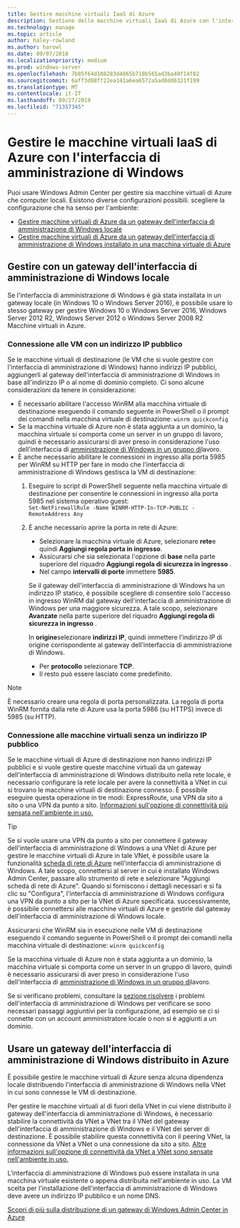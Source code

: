 ```yaml
---
title: Gestire macchine virtuali IaaS di Azure
description: Gestione delle macchine virtuali IaaS di Azure con l'interfaccia di amministrazione di Windows (Project Honolulu)
ms.technology: manage
ms.topic: article
author: haley-rowland
ms.author: harowl
ms.date: 09/07/2018
ms.localizationpriority: medium
ms.prod: windows-server
ms.openlocfilehash: 7b85f64d108283d4865b718b565ad3ba40f14f02
ms.sourcegitcommit: 6aff3d88ff22ea141a6ea6572a5ad8dd6321f199
ms.translationtype: MT
ms.contentlocale: it-IT
ms.lasthandoff: 09/27/2019
ms.locfileid: "71357345"
---
```

# <a name="manage-azure-iaas-virtual-machines-with-windows-admin-center"></a>Gestire le macchine virtuali IaaS di Azure con l'interfaccia di amministrazione di Windows

Puoi usare Windows Admin Center per gestire sia macchine virtuali di Azure che computer locali. Esistono diverse configurazioni possibili. scegliere la configurazione che ha senso per l'ambiente:
- [Gestire macchine virtuali di Azure da un gateway dell'interfaccia di amministrazione di Windows locale](#manage-with-an-on-premises-windows-admin-center-gateway)
- [Gestire macchine virtuali di Azure da un gateway dell'interfaccia di amministrazione di Windows installato in una macchina virtuale di Azure](#use-a-windows-admin-center-gateway-deployed-in-azure)

## <a name="manage-with-an-on-premises-windows-admin-center-gateway"></a>Gestire con un gateway dell'interfaccia di amministrazione di Windows locale

Se l'interfaccia di amministrazione di Windows è già stata installata in un gateway locale (in Windows 10 o Windows Server 2016), è possibile usare lo stesso gateway per gestire Windows 10 o Windows Server 2016, Windows Server 2012 R2, Windows Server 2012 o Windows Server 2008 R2 Macchine virtuali in Azure. 

### <a name="connecting-to-vms-with-a-public-ip"></a>Connessione alle VM con un indirizzo IP pubblico

Se le macchine virtuali di destinazione (le VM che si vuole gestire con l'interfaccia di amministrazione di Windows) hanno indirizzi IP pubblici, aggiungerli al gateway dell'interfaccia di amministrazione di Windows in base all'indirizzo IP o al nome di dominio completo. Ci sono alcune considerazioni da tenere in considerazione:

- È necessario abilitare l'accesso WinRM alla macchina virtuale di destinazione eseguendo il comando seguente in PowerShell o il prompt dei comandi nella macchina virtuale di destinazione: `winrm quickconfig`
- Se la macchina virtuale di Azure non è stata aggiunta a un dominio, la macchina virtuale si comporta come un server in un gruppo di lavoro, quindi è necessario assicurarsi di aver preso in considerazione l'uso dell'interfaccia di [amministrazione di Windows in un gruppo di](../support/troubleshooting.md#using-windows-admin-center-in-a-workgroup)lavoro.
- È anche necessario abilitare le connessioni in ingresso alla porta 5985 per WinRM su HTTP per fare in modo che l'interfaccia di amministrazione di Windows gestisca la VM di destinazione:
  1. Eseguire lo script di PowerShell seguente nella macchina virtuale di destinazione per consentire le connessioni in ingresso alla porta 5985 nel sistema operativo guest:   
     `Set-NetFirewallRule -Name WINRM-HTTP-In-TCP-PUBLIC -RemoteAddress Any`

  2. È anche necessario aprire la porta in rete di Azure:

     - Selezionare la macchina virtuale di Azure, selezionare **rete**e quindi **Aggiungi regola porta in ingresso**. 
     - Assicurarsi che sia selezionata l'opzione di **base** nella parte superiore del riquadro **Aggiungi regola di sicurezza in ingresso** .
     - Nel campo **intervalli di porte** immettere **5985**.
    
     Se il gateway dell'interfaccia di amministrazione di Windows ha un indirizzo IP statico, è possibile scegliere di consentire solo l'accesso in ingresso WinRM dal gateway dell'interfaccia di amministrazione di Windows per una maggiore sicurezza.
     A tale scopo, selezionare **Avanzate** nella parte superiore del riquadro **Aggiungi regola di sicurezza in ingresso** .

     In **origine**selezionare **indirizzi IP**, quindi immettere l'indirizzo IP di origine corrispondente al gateway dell'interfaccia di amministrazione di Windows.

     - Per **protocollo** selezionare **TCP**.
     - Il resto può essere lasciato come predefinito.

> [!NOTE]
> È necessario creare una regola di porta personalizzata. La regola di porta WinRM fornita dalla rete di Azure usa la porta 5986 (su HTTPS) invece di 5985 (su HTTP). 

### <a name="connecting-to-vms-without-a-public-ip"></a>Connessione alle macchine virtuali senza un indirizzo IP pubblico

Se le macchine virtuali di Azure di destinazione non hanno indirizzi IP pubblici e si vuole gestire queste macchine virtuali da un gateway dell'interfaccia di amministrazione di Windows distribuito nella rete locale, è necessario configurare la rete locale per avere la connettività a VNet in cui si trovano le macchine virtuali di destinazione connesso. È possibile eseguire questa operazione in tre modi: ExpressRoute, una VPN da sito a sito o una VPN da punto a sito. [Informazioni sull'opzione di connettività più sensata nell'ambiente in uso.](https://docs.microsoft.com/azure/vpn-gateway/vpn-gateway-plan-design) 

>[!TIP]
>Se si vuole usare una VPN da punto a sito per connettere il gateway dell'interfaccia di amministrazione di Windows a una VNet di Azure per gestire le macchine virtuali di Azure in tale VNet, è possibile usare la funzionalità [scheda di rete di Azure](https://aka.ms/WACNetworkAdapter) nell'interfaccia di amministrazione di Windows. A tale scopo, connettersi al server in cui è installato Windows Admin Center, passare allo strumento di rete e selezionare "Aggiungi scheda di rete di Azure". Quando si forniscono i dettagli necessari e si fa clic su "Configura", l'interfaccia di amministrazione di Windows configura una VPN da punto a sito per la VNet di Azure specificata. successivamente, è possibile connettersi alle macchine virtuali di Azure e gestirle dal gateway dell'interfaccia di amministrazione di Windows locale.

Assicurarsi che WinRM sia in esecuzione nelle VM di destinazione eseguendo il comando seguente in PowerShell o il prompt dei comandi nella macchina virtuale di destinazione: `winrm quickconfig`

Se la macchina virtuale di Azure non è stata aggiunta a un dominio, la macchina virtuale si comporta come un server in un gruppo di lavoro, quindi è necessario assicurarsi di aver preso in considerazione l'uso dell'interfaccia di [amministrazione di Windows in un gruppo di](../support/troubleshooting.md#using-windows-admin-center-in-a-workgroup)lavoro.

Se si verificano problemi, consultare la [sezione risolvere](../support/troubleshooting.md) i problemi dell'interfaccia di amministrazione di Windows per verificare se sono necessari passaggi aggiuntivi per la configurazione, ad esempio se ci si connette con un account amministratore locale o non si è aggiunti a un dominio.

## <a name="use-a-windows-admin-center-gateway-deployed-in-azure"></a>Usare un gateway dell'interfaccia di amministrazione di Windows distribuito in Azure

È possibile gestire le macchine virtuali di Azure senza alcuna dipendenza locale distribuendo l'interfaccia di amministrazione di Windows nella VNet in cui sono connesse le VM di destinazione. 

Per gestire le macchine virtuali al di fuori della VNet in cui viene distribuito il gateway dell'interfaccia di amministrazione di Windows, è necessario stabilire la connettività da VNet a VNet tra il VNet del gateway dell'interfaccia di amministrazione di Windows e il VNet dei server di destinazione. È possibile stabilire questa connettività con il peering VNet, la connessione da VNet a VNet o una connessione da sito a sito. [Altre informazioni sull'opzione di connettività da VNet a VNet sono sensate nell'ambiente in uso.](https://docs.microsoft.com/azure/vpn-gateway/vpn-gateway-howto-vnet-vnet-resource-manager-portal)

L'interfaccia di amministrazione di Windows può essere installata in una macchina virtuale esistente o appena distribuita nell'ambiente in uso. La VM scelta per l'installazione dell'interfaccia di amministrazione di Windows deve avere un indirizzo IP pubblico e un nome DNS.

[Scopri di più sulla distribuzione di un gateway di Windows Admin Center in Azure](deploy-wac-in-azure.md)